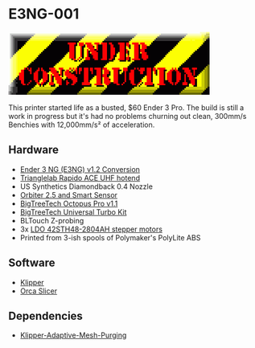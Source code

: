 # E3NG-001

![Image of the E3NG-001](resource/image/under-construction.gif)

This printer started life as a busted, $60 Ender 3 Pro. The build is still a work in progress but it's had no problems churning out clean, 300mm/s Benchies with 12,000mm/s² of acceleration.

## Hardware
- [Ender 3 NG (E3NG) v1.2 Conversion ](https://rh3d.xyz/)
- [Trianglelab Rapido ACE UHF hotend](https://trianglelab.net/products/rapido-ace-hotend)
- US Synthetics Diamondback 0.4 Nozzle
- [Orbiter 2.5 and Smart Sensor](https://www.orbiterprojects.com/orbiter-v2-5/)
- [BigTreeTech Octopus Pro v1.1](https://biqu.equipment/products/bigtreetech-octopus-pro-v1-0-chip-f446)
- [BigTreeTech Universal Turbo Kit](https://biqu.equipment/products/universal-turbo-kit)
- BLTouch Z-probing
- 3x [LDO 42STH48-2804AH stepper motors](https://west3d.com/products/ldo-motors-42sth48-2804ah-super-speedy-super-power-high-temp-nema-17-stepper-motor-high-performance-high-temperature)
- Printed from 3-ish spools of Polymaker's PolyLite ABS

## Software
- [Klipper](https://www.klipper3d.org/)
- [Orca Slicer](https://github.com/SoftFever/OrcaSlicer)

## Dependencies
- [Klipper-Adaptive-Mesh-Purging](https://github.com/kyleisah/Klipper-Adaptive-Meshing-Purging)